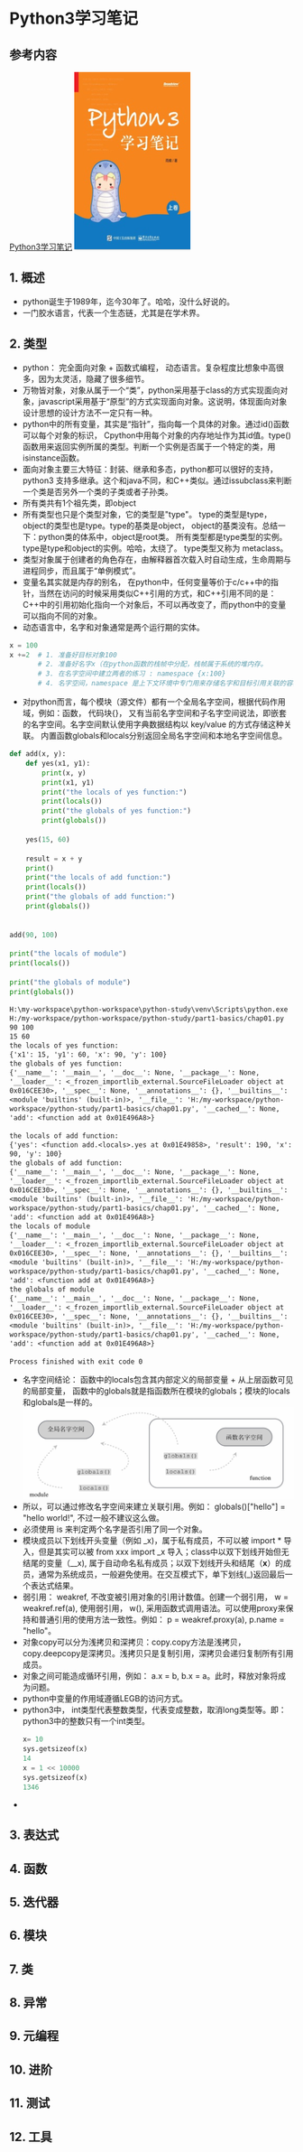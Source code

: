 # Python3学习笔记
## 参考内容
[Python3学习笔记](https://book.douban.com/subject/28509425/)
![](2019-02-15-21-39-31.png)
## 1. 概述
* python诞生于1989年，迄今30年了。哈哈，没什么好说的。
* 一门胶水语言，代表一个生态链，尤其是在学术界。
## 2. 类型
* python： 完全面向对象 +  函数式编程， 动态语言。复杂程度比想象中高很多，因为太灵活，隐藏了很多细节。
* 万物皆对象，对象从属于一个“类”，python采用基于class的方式实现面向对象，javascript采用基于“原型”的方式实现面向对象。这说明，体现面向对象设计思想的设计方法不一定只有一种。
* python中的所有变量，其实是“指针”，指向每一个具体的对象。通过id()函数可以每个对象的标识， Cpython中用每个对象的内存地址作为其id值。type()函数用来返回实例所属的类型。判断一个实例是否属于一个特定的类，用isinstance函数。
* 面向对象主要三大特征：封装、继承和多态，python都可以很好的支持，python3 支持多继承。这个和java不同，和C++类似。通过issubclass来判断一个类是否另外一个类的子类或者子孙类。
* 所有类共有1个祖先类，即object
* 所有类型也只是个类型对象，它的类型是"type"。 type的类型是type，object的类型也是type。type的基类是object， object的基类没有。总结一下：python类的体系中，object是root类。 所有类型都是type类型的实例。type是type和object的实例。哈哈，太绕了。 type类型又称为 metaclass。
* 类型对象属于创建者的角色存在，由解释器首次载入时自动生成，生命周期与进程同步，而且属于“单例模式”。
* 变量名其实就是内存的别名， 在python中，任何变量等价于c/c++中的指针，当然在访问的时候采用类似C++引用的方式，和C++引用不同的是：C++中的引用初始化指向一个对象后，不可以再改变了，而python中的变量可以指向不同的对象。
* 动态语言中，名字和对象通常是两个运行期的实体。
```python
x = 100
x +=2  # 1. 准备好目标对象100 
       # 2. 准备好名字x（在python函数的栈帧中分配，栈帧属于系统的堆内存。
       # 3. 在名字空间中建立两者的练习 : namespace {x:100}
       # 4. 名字空间，namespace 是上下文环境中专门用来存储名字和目标引用关联的容器。
```
* 对python而言，每个模块（源文件）都有一个全局名字空间，根据代码作用域，例如：函数， 代码块{}， 又有当前名字空间和子名字空间说法，即嵌套的名字空间。名字空间默认使用字典数据结构以 key/value 的方式存储这种关联。 内置函数globals和locals分别返回全局名字空间和本地名字空间信息。
```python
def add(x, y):
    def yes(x1, y1):
        print(x, y)
        print(x1, y1)
        print("the locals of yes function:")
        print(locals())
        print("the globals of yes function:")
        print(globals())

    yes(15, 60)

    result = x + y
    print()
    print("the locals of add function:")
    print(locals())
    print("the globals of add function:")
    print(globals())


add(90, 100)

print("the locals of module")
print(locals())

print("the globals of module")
print(globals())
```
```
H:\my-workspace\python-workspace\python-study\venv\Scripts\python.exe H:/my-workspace/python-workspace/python-study/part1-basics/chap01.py
90 100
15 60
the locals of yes function:
{'x1': 15, 'y1': 60, 'x': 90, 'y': 100}
the globals of yes function:
{'__name__': '__main__', '__doc__': None, '__package__': None, '__loader__': <_frozen_importlib_external.SourceFileLoader object at 0x016CEE30>, '__spec__': None, '__annotations__': {}, '__builtins__': <module 'builtins' (built-in)>, '__file__': 'H:/my-workspace/python-workspace/python-study/part1-basics/chap01.py', '__cached__': None, 'add': <function add at 0x01E496A8>}

the locals of add function:
{'yes': <function add.<locals>.yes at 0x01E49858>, 'result': 190, 'x': 90, 'y': 100}
the globals of add function:
{'__name__': '__main__', '__doc__': None, '__package__': None, '__loader__': <_frozen_importlib_external.SourceFileLoader object at 0x016CEE30>, '__spec__': None, '__annotations__': {}, '__builtins__': <module 'builtins' (built-in)>, '__file__': 'H:/my-workspace/python-workspace/python-study/part1-basics/chap01.py', '__cached__': None, 'add': <function add at 0x01E496A8>}
the locals of module
{'__name__': '__main__', '__doc__': None, '__package__': None, '__loader__': <_frozen_importlib_external.SourceFileLoader object at 0x016CEE30>, '__spec__': None, '__annotations__': {}, '__builtins__': <module 'builtins' (built-in)>, '__file__': 'H:/my-workspace/python-workspace/python-study/part1-basics/chap01.py', '__cached__': None, 'add': <function add at 0x01E496A8>}
the globals of module
{'__name__': '__main__', '__doc__': None, '__package__': None, '__loader__': <_frozen_importlib_external.SourceFileLoader object at 0x016CEE30>, '__spec__': None, '__annotations__': {}, '__builtins__': <module 'builtins' (built-in)>, '__file__': 'H:/my-workspace/python-workspace/python-study/part1-basics/chap01.py', '__cached__': None, 'add': <function add at 0x01E496A8>}

Process finished with exit code 0
```
* 名字空间结论： 函数中的locals包含其内部定义的局部变量 + 从上层函数可见的局部变量， 函数中的globals就是指函数所在模块的globals；模块的locals和globals是一样的。
![](2019-02-16-13-12-21.png)
* 所以，可以通过修改名字空间来建立关联引用。例如： globals()["hello"] = "hello world!", 不过一般不建议这么做。
* 必须使用 is 来判定两个名字是否引用了同一个对象。
* 模块成员以下划线开头变量（例如 \_x)，属于私有成员，不可以被 import * 导入，但是其实可以被 from xxx import \_x 导入；class中以双下划线开始但无结尾的变量（__x), 属于自动命名私有成员；以双下划线开头和结尾（__x__）的成员，通常为系统成员，一般避免使用。在交互模式下，单下划线(_)返回最后一个表达式结果。
* 弱引用： weakref, 不改变被引用对象的引用计数值。创建一个弱引用， w = weakref.ref(a), 使用弱引用， w(), 采用函数式调用语法。可以使用proxy来保持和普通引用的使用方法一致性。例如： p = weakref.proxy(a), p.name = "hello"。
* 对象copy可以分为浅拷贝和深拷贝：copy.copy方法是浅拷贝， copy.deepcopy是深拷贝。浅拷贝只是复制引用，深拷贝会递归复制所有引用成员。
* 对象之间可能造成循环引用，例如： a.x = b, b.x = a。此时，释放对象将成为问题。
* python中变量的作用域遵循LEGB的访问方式。
* python3中， int类型代表整数类型，代表变成整数，取消long类型等。即：python3中的整数只有一个int类型。
    ```python
    x= 10
    sys.getsizeof(x)
    14
    x = 1 << 10000
    sys.getsizeof(x)
    1346
    ```
* 
## 3. 表达式
## 4. 函数
## 5. 迭代器
## 6. 模块
## 7. 类
## 8. 异常
## 9. 元编程
## 10. 进阶
## 11. 测试
## 12. 工具